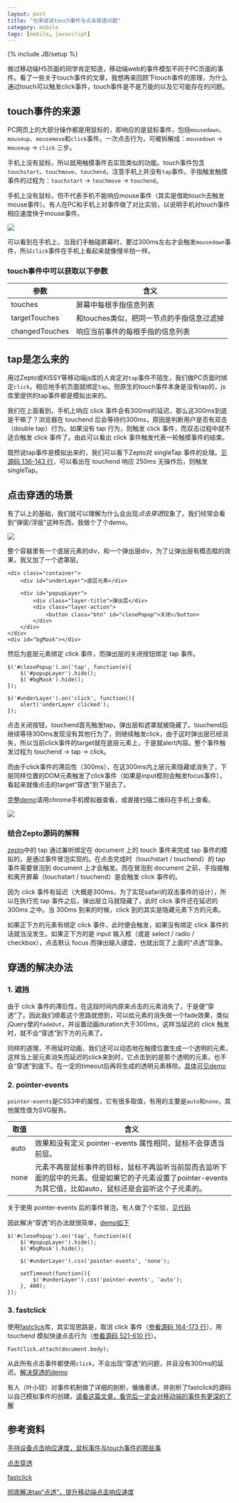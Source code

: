 ```yaml
---
layout: post
title: "也来说说touch事件与点击穿透问题"
category: mobile
tags: [mobile, javascript]
---
```

{% include JB/setup %}

做过移动端H5页面的同学肯定知道，移动端web的事件模型不同于PC页面的事件。看了一些关于touch事件的文章，我想再来回顾下touch事件的原理，为什么通过touch可以触发click事件，touch事件是不是万能的以及它可能存在的问题。

<!-- break -->

touch事件的来源
---------------
PC网页上的大部分操作都是用鼠标的，即响应的是鼠标事件，包括`mousedown`、`mouseup`、`mousemove`和`click`事件。一次点击行为，可被拆解成：`mousedown` -> `mouseup` -> `click` 三步。

手机上没有鼠标，所以就用触摸事件去实现类似的功能。touch事件包含`touchstart`、`touchmove`、`touchend`，注意手机上并没有`tap`事件。手指触发触摸事件的过程为：`touchstart` -> `touchmove` -> `touchend`。

手机上没有鼠标，但不代表手机不能响应mouse事件（其实是借助touch去触发mouse事件）。有人在PC和手机上对事件做了对比实验，以说明手机对touch事件相应速度快于mouse事件。

<img src="http://images.cnitblog.com/blog/294743/201310/19161138-7c39b72bc6c048738962c042d1df766f.png" style="max-width: 609px;">

可以看到在手机上，当我们手触碰屏幕时，要过300ms左右才会触发`mousedown`事件，所以`click`事件在手机上看起来就像慢半拍一样。

### touch事件中可以获取以下参数

| 参数 | 含义 |
|-----|-----|
| touches | 屏幕中每根手指信息列表 |
| targetTouches | 和touches类似，把同一节点的手指信息过滤掉 |
| changedTouches | 响应当前事件的每根手指的信息列表 |



tap是怎么来的
-------------
用过Zepto或KISSY等移动端js库的人肯定对`tap`事件不陌生，我们做PC页面时绑定`click`，相应地手机页面就绑定`tap`。但原生的touch事件本身是没有tap的，js库里提供的tap事件都是模拟出来的。

我们在上面看到，手机上响应 click 事件会有300ms的延迟，那么这300ms到底是干嘛了？浏览器在 touchend 后会等待约300ms，原因是判断用户是否有双击（double tap）行为。如果没有 tap 行为，则触发 click 事件，而双击过程中就不适合触发 click 事件了。由此可以看出 click 事件触发代表一轮触摸事件的结束。

既然说tap事件是模拟出来的，我们可以看下Zepto对 singleTap 事件的处理。[见源码 136-143 行](https://github.com/madrobby/zepto/blob/master/src/touch.js#L136-L143)，可以看出在 touchend 响应 250ms 无操作后，则触发singleTap。



点击穿透的场景
-------------
有了以上的基础，我们就可以理解为什么会出现*点击穿透*现象了。我们经常会看到“弹窗/浮层”这种东西，我做个了个demo。

<img src="/assets/captures/20151004_01.jpg" style="max-width: 313px;">

整个容器里有一个底层元素的div，和一个弹出层div，为了让弹出层有模态框的效果，我又加了一个遮罩层。

	<div class="container">
		<div id="underLayer">底层元素</div>

		<div id="popupLayer">
			<div class="layer-title">弹出层</div>
			<div class="layer-action">
				<button class="btn" id="closePopup">关闭</button>
			</div>
		</div>
	</div>
	<div id="bgMask"></div>

然后为底层元素绑定 click 事件，而弹出层的关闭按钮绑定 tap 事件。

	$('#closePopup').on('tap', function(e){
		$('#popupLayer').hide();
		$('#bgMask').hide();
	});

	$('#underLayer').on('click', function(){
		alert('underLayer clicked');
	});

点击关闭按钮，touchend首先触发tap，弹出层和遮罩就被隐藏了。touchend后继续等待300ms发现没有其他行为了，则继续触发click，由于这时弹出层已经消失，所以当前click事件的target就在底层元素上，于是就alert内容。整个事件触发过程为 touchend -> tap -> click。

而由于click事件的滞后性（300ms），在这300ms内上层元素隐藏或消失了，下层同样位置的DOM元素触发了click事件（如果是input框则会触发focus事件），看起来就像点击的target“穿透”到下层去了。

[完整demo](/demo/touch-event/problem.html)请用chrome手机模拟器查看，或直接扫描二维码在手机上查看。

<img src="/assets/captures/20151004_02.png" style="max-width: 173px;">


### 结合Zepto源码的解释

[zepto](https://github.com/madrobby/zepto/blob/master/src/touch.js)中的 tap 通过兼听绑定在 document 上的 touch 事件来完成 tap 事件的模拟的，是通过事件冒泡实现的。在点击完成时（touchstart / touchend）的 tap 事件需要冒泡到 document 上才会触发。而在冒泡到 document 之前，手指接触和离开屏幕（touchstart / touchend）是会触发 click 事件的。

因为 click 事件有延迟（大概是300ms，为了实现safari的双击事件的设计），所以在执行完 tap 事件之后，弹出层立马就隐藏了，此时 click 事件还在延迟的 300ms 之中。当 300ms 到来的时候，click 到的其实是隐藏元素下方的元素。

如果正下方的元素有绑定 click 事件，此时便会触发，如果没有绑定 click 事件的话就当没发生。如果正下方的是 input 输入框（或是 select / radio / checkbox），点击默认 focus 而弹出输入键盘，也就出现了上面的“点透”现象。



穿透的解决办法
-------------

### 1. 遮挡 ###

由于 click 事件的滞后性，在这段时间内原来点击的元素消失了，于是便“穿透”了。因此我们顺着这个思路就想到，可以给元素的消失做一个fade效果，类似jQuery里的`fadeOut`，并设置动画duration大于300ms，这样当延迟的 click 触发时，就不会“穿透”到下方的元素了。

同样的道理，不用延时动画，我们还可以动态地在触摸位置生成一个透明的元素，这样当上层元素消失而延迟的click来到时，它点击到的是那个透明的元素，也不会“穿透”到底下。在一定的timeout后再将生成的透明元素移除。[具体可见demo](/demo/touch-event/solution1.html)


### 2. pointer-events ###

`pointer-events`是CSS3中的属性，它有很多取值，有用的主要是`auto`和`none`，其他属性值为SVG服务。

| 取值 | 含义 |
|------|-----|
| auto | 效果和没有定义 pointer-events 属性相同，鼠标不会穿透当前层。 |
| none | 元素不再是鼠标事件的目标，鼠标不再监听当前层而去监听下面的层中的元素。但是如果它的子元素设置了pointer-events为其它值，比如auto，鼠标还是会监听这个子元素的。 |

关于使用 pointer-events 后的事件冒泡，有人做了个实验，[见代码](http://runjs.cn/code/teegz43u)

因此解决“穿透”的办法就很简单，[demo如下](/demo/touch-event/solution2.html)

	$('#closePopup').on('tap', function(e){
		$('#popupLayer').hide();
		$('#bgMask').hide();

		$('#underLayer').css('pointer-events', 'none');

		setTimeout(function(){
			$('#underLayer').css('pointer-events', 'auto');
		}, 400);
	});


### 3. fastclick ###

使用[fastclick](https://github.com/ftlabs/fastclick)库，其实现思路是，取消 click 事件（[参看源码 164-173 行](https://github.com/ftlabs/fastclick/blob/master/lib/fastclick.js#L164-L173)），用 touchend 模拟快速点击行为（[参看源码 521-610 行](https://github.com/ftlabs/fastclick/blob/master/lib/fastclick.js#L521-L610)）。

	FastClick.attach(document.body);

从此所有点击事件都使用`click`，不会出现“穿透”的问题，并且没有300ms的延迟。[解决穿透的demo](/demo/touch-event/solution3.html)

有人（叶小钗）对事件机制做了详细的剖析，循循善诱，并剖析了fastclick的源码以自己模拟事件的创建。[请看这篇文章，看完后一定会对移动端的事件有更深的了解](http://www.cnblogs.com/yexiaochai/p/3462657.html)



参考资料
--------
[手持设备点击响应速度，鼠标事件与touch事件的那些事](http://www.cnblogs.com/yexiaochai/p/3377900.html)

[点击穿透](http://liudong.me/web/touch-defect.html)

[fastclick](https://github.com/ftlabs/fastclick)

[彻底解决tap“点透”，提升移动端点击响应速度](http://www.cnblogs.com/yexiaochai/p/3442220.html)
